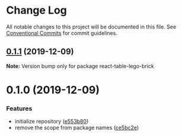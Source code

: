 # Change Log

All notable changes to this project will be documented in this file.
See [Conventional Commits](https://conventionalcommits.org) for commit guidelines.

## [0.1.1](https://github.com/homuler/react-table-lego/compare/v0.1.0...v0.1.1) (2019-12-09)

**Note:** Version bump only for package react-table-lego-brick





# 0.1.0 (2019-12-09)


### Features

* initialize repository ([e553b80](https://github.com/homuler/react-table-lego/commit/e553b801acad7204ced7be7963caa0813ab6f506))
* remove the scope from package names ([ce5bc2e](https://github.com/homuler/react-table-lego/commit/ce5bc2e88c798e62d1a733f3197da521c80b6425))
